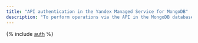 ```yaml
---
title: "API authentication in the Yandex Managed Service for MongoDB"
description: "To perform operations via the API in the MongoDB database management service - Yandex Managed Service for MongoDB, you need to obtain an IAM token for a service, federated or Yandex account."
---
```


{% include [auth](../../_includes/authentication.md) %}